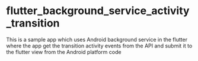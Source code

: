# flutter_background_service_activity_transition
This is a sample app which uses Android background service in the flutter where the app get the transition activity events from the API and submit it to the flutter view from the Android platform code
